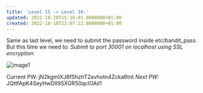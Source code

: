 ```yaml
---
title: 'Level 15 -> Level 16:'
updated: 2022-10-20T15:16:01.0000000+01:00
created: 2022-10-18T23:07:22.0000000+01:00
---
```


Same as last level, we need to submit the password inside etc/bandit_pass. But this time we need to:
*Submit to port 30001 on localhost using SSL encryption*

![image1](../../../_resources/image1-226.png)

Current PW: jN2kgmIXJ6fShzhT2avhotn4Zcka6tnt
*Next PW:* JQttfApK4SeyHwDlI9SXGR50qclOAil1

